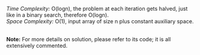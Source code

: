 _Time Complexity:_ O(logn), the problem at each iteration gets halved, just like in a binary search, therefore O(logn).<br />
_Space Complexity:_ O(1), input array of size n plus constant auxiliary space.<br /><br />

**Note:** For more details on solution, please refer to its code; it is all extensively commented.
